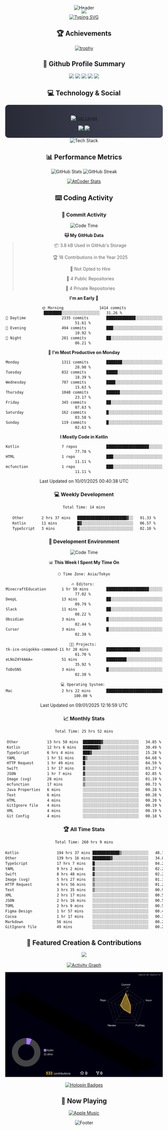 <div align="center">
  
![Header](https://capsule-render.vercel.app/api?type=waving&color=gradient&customColorList=12&height=300&section=header&text=Welcome%20to%20Batapii's%20Universe&fontSize=50&animation=fadeIn&fontAlignY=40&desc=Android%20Developer%20|%20Kotlin%20LOVE%20)

<div style="margin-top: -20px;">
  <img src="https://readme-typing-svg.herokuapp.com/?lines=Crafting+Android+Experiences;Building+Tomorrow's+Apps+Today;Always+Learning,+Always+Growing&font=Fira%20Code&center=true&width=440&height=45&color=f75c7e&vCenter=true&size=22&pause=1000">
</div>

<a href="https://git.io/typing-svg">
  <img src="https://readme-typing-svg.demolab.com?font=Fira+Code&weight=600&size=28&duration=4000&pause=1000&center=true&vCenter=true&width=800&lines=Hey+there!+I'm+Batapii+%F0%9F%91%8B;Android+Developer+from+Japan+%F0%9F%87%AF%F0%9F%87%B5" alt="Typing SVG" />
</a>

## 🏆 Achievements

[![trophy](https://github-profile-trophy.vercel.app/?username=batapii&theme=onestar&no-frame=true&no-bg=true&column=8&rank=SECRET,SSS,SS,S,AAA,AA,A,B,C,?&margin-w=10&margin-h=10)](https://github.com/ryo-ma/github-profile-trophy)

## 🎯 Github Profile Summary

<div align="center">
  <img src="http://github-profile-summary-cards.vercel.app/api/cards/profile-details?username=batapii&theme=radical" />
  <img src="http://github-profile-summary-cards.vercel.app/api/cards/repos-per-language?username=batapii&theme=radical" />
  <img src="http://github-profile-summary-cards.vercel.app/api/cards/most-commit-language?username=batapii&theme=radical" />
  <img src="http://github-profile-summary-cards.vercel.app/api/cards/stats?username=batapii&theme=radical" />
  <img src="http://github-profile-summary-cards.vercel.app/api/cards/productive-time?username=batapii&theme=radical" />
</div>

## 💻 Technology & Social

<div align="center" style="background: linear-gradient(to right, #282A36, #44475A); padding: 20px; border-radius: 10px;">

[![Top Langs](https://github-readme-stats.vercel.app/api/top-langs/?username=batapii
)](https://github.com/anuraghazra/github-readme-stats)

<div style="margin-top: 15px">
<a href="https://github.com/batapii"><img src="https://img.shields.io/github/followers/batapii?style=for-the-badge&logo=github&label=Follow&color=ff6e96&labelColor=282A36"/></a>
<a href="https://twitter.com/batapii3939"><img src="https://img.shields.io/twitter/follow/batapii?style=for-the-badge&logo=twitter&color=1DA1F2&labelColor=282A36&label= Twitter"/></a>
</div>

</div>

<div align="center">
<img src="https://github-readme-tech-stack.vercel.app/api/cards?title=Tech+Stack&align=center&titleAlign=center&fontSize=20&lineHeight=10&lineCount=4&theme=github_dark&width=800&bg=%230D1117&badge=%23161B22&border=%2321262D&titleColor=%2358A6FF&line1=kotlin%2Ckotlin%2C0095D5%3Bandroid%2Candroid%2C00ff00%3Bjetpackcompose%2Cjetpack%2C4285F4%3B&line2=swift%2Cswift%2CFA7343%3Bfirebase%2Cfirebase%2CFFCA28%3Bgithub%2Cgithub%2C181717%3B&line3=typescript%2Ctypescript%2C3178C6%3Bgraphql%2Cgraphql%2CE10098%3Bsupabase%2Csupabase%2C3FCF8E%3B&line4=gradle%2Cgradle%2C02303A%3Bgitkraken%2Cgitkraken%2C179287%3Bpostman%2Cpostman%2CFF6C37%3B" alt="Tech Stack" />
</div>



## 📊 Performance Metrics

<div align="center">

![GitHub Stats](https://github-readme-stats.vercel.app/api?username=batapii&show_icons=true&theme=radical&hide_border=true&bg_color=0D1117)
![GitHub Streak](https://github-readme-streak-stats.herokuapp.com/?user=batapii&theme=radical&hide_border=true&background=0D1117)

[![AtCoder Stats](https://atcoder-readme-stats.vercel.app/stats/batapii3939?theme=dark&show_history=5&width=495)](https://github.com/iwbc-mzk/atcoder-readme-stats)

</div>

## ⌨️ Coding Activity

### 🌟 Commit Activity
<!--START_SECTION:commit-stats-->
![Code Time](http://img.shields.io/badge/Code%20Time-399%20hrs%2056%20mins-blue)

**🐱 My GitHub Data** 

> 📦 3.8 kB Used in GitHub's Storage 
 > 
> 🏆 18 Contributions in the Year 2025
 > 
> 🚫 Not Opted to Hire
 > 
> 📜 4 Public Repositories 
 > 
> 🔑 4 Private Repositories 
 > 
**I'm an Early 🐤** 

```text
🌞 Morning                1414 commits        ████████░░░░░░░░░░░░░░░░░   31.26 % 
🌆 Daytime                2335 commits        █████████████░░░░░░░░░░░░   51.61 % 
🌃 Evening                494 commits         ███░░░░░░░░░░░░░░░░░░░░░░   10.92 % 
🌙 Night                  281 commits         ██░░░░░░░░░░░░░░░░░░░░░░░   06.21 % 
```
📅 **I'm Most Productive on Monday** 

```text
Monday                   1311 commits        ███████░░░░░░░░░░░░░░░░░░   28.98 % 
Tuesday                  832 commits         █████░░░░░░░░░░░░░░░░░░░░   18.39 % 
Wednesday                707 commits         ████░░░░░░░░░░░░░░░░░░░░░   15.63 % 
Thursday                 1048 commits        ██████░░░░░░░░░░░░░░░░░░░   23.17 % 
Friday                   345 commits         ██░░░░░░░░░░░░░░░░░░░░░░░   07.63 % 
Saturday                 162 commits         █░░░░░░░░░░░░░░░░░░░░░░░░   03.58 % 
Sunday                   119 commits         █░░░░░░░░░░░░░░░░░░░░░░░░   02.63 % 
```


**I Mostly Code in Kotlin** 

```text
Kotlin                   7 repos             ███████████████████░░░░░░   77.78 % 
HTML                     1 repo              ███░░░░░░░░░░░░░░░░░░░░░░   11.11 % 
mcfunction               1 repo              ███░░░░░░░░░░░░░░░░░░░░░░   11.11 % 
```




 Last Updated on 10/01/2025 00:40:38 UTC
<!--END_SECTION:commit-stats-->

### 💻 Weekly Development
<!--START_SECTION:wakatime-->

```txt
Total Time: 14 mins

Other        2 hrs 37 mins   ██████████████████████▓░░   91.33 %
Kotlin       11 mins         █▓░░░░░░░░░░░░░░░░░░░░░░░   06.57 %
TypeScript   3 mins          ▓░░░░░░░░░░░░░░░░░░░░░░░░   02.10 %
```

<!--END_SECTION:wakatime-->

### 🔨 Development Environment
<!--START_SECTION:dev-stats-->
![Code Time](http://img.shields.io/badge/Code%20Time-399%20hrs%2056%20mins-blue)

📊 **This Week I Spent My Time On** 

```text
🕑︎ Time Zone: Asia/Tokyo

🔥 Editors: 
MinecraftEducation       1 hr 50 mins        ███████████████████░░░░░░   77.02 % 
DeepL                    13 mins             ██░░░░░░░░░░░░░░░░░░░░░░░   09.79 % 
Slack                    11 mins             ██░░░░░░░░░░░░░░░░░░░░░░░   08.22 % 
Obsidian                 3 mins              █░░░░░░░░░░░░░░░░░░░░░░░░   02.44 % 
Cursor                   3 mins              █░░░░░░░░░░░░░░░░░░░░░░░░   02.38 % 

🐱‍💻 Projects: 
tk-ice-onigokko-command-11 hr 28 mins        ███████████████░░░░░░░░░░   61.70 % 
eLNoZ4Y4AAA=             51 mins             █████████░░░░░░░░░░░░░░░░   35.92 % 
ToDoSNS                  3 mins              █░░░░░░░░░░░░░░░░░░░░░░░░   02.38 % 

💻 Operating System: 
Mac                      2 hrs 22 mins       █████████████████████████   100.00 % 
```


 Last Updated on 09/01/2025 12:16:59 UTC
<!--END_SECTION:dev-stats-->

### 📈 Monthly Stats
<!--START_SECTION:wakamonth-->

```txt
Total Time: 25 hrs 52 mins

Other             13 hrs 50 mins  ████████▓░░░░░░░░░░░░░░░░   34.85 %
Kotlin            12 hrs 6 mins   ███████▓░░░░░░░░░░░░░░░░░   30.49 %
TypeScript        6 hrs 4 mins    ███▓░░░░░░░░░░░░░░░░░░░░░   15.28 %
YAML              1 hr 51 mins    █▒░░░░░░░░░░░░░░░░░░░░░░░   04.68 %
HTTP Request      1 hr 49 mins    █░░░░░░░░░░░░░░░░░░░░░░░░   04.59 %
Swift             1 hr 17 mins    ▓░░░░░░░░░░░░░░░░░░░░░░░░   03.27 %
JSON              1 hr 7 mins     ▓░░░░░░░░░░░░░░░░░░░░░░░░   02.85 %
Image (svg)       28 mins         ▒░░░░░░░░░░░░░░░░░░░░░░░░   01.19 %
mcfunction        17 mins         ▒░░░░░░░░░░░░░░░░░░░░░░░░   00.73 %
Java Properties   6 mins          ░░░░░░░░░░░░░░░░░░░░░░░░░   00.28 %
Text              6 mins          ░░░░░░░░░░░░░░░░░░░░░░░░░   00.28 %
HTML              4 mins          ░░░░░░░░░░░░░░░░░░░░░░░░░   00.20 %
GitIgnore file    4 mins          ░░░░░░░░░░░░░░░░░░░░░░░░░   00.19 %
XML               4 mins          ░░░░░░░░░░░░░░░░░░░░░░░░░   00.19 %
Git Config        4 mins          ░░░░░░░░░░░░░░░░░░░░░░░░░   00.18 %
```

<!--END_SECTION:wakamonth-->

### 🏆 All Time Stats
<!--START_SECTION:wakaalltime-->

```txt
Total Time: 260 hrs 9 mins

Kotlin                 194 hrs 37 mins ████████████▒░░░░░░░░░░░░   48.72 %
Other                  139 hrs 16 mins ████████▓░░░░░░░░░░░░░░░░   34.87 %
TypeScript             17 hrs 7 mins   █░░░░░░░░░░░░░░░░░░░░░░░░   04.29 %
YAML                   9 hrs 2 mins    ▓░░░░░░░░░░░░░░░░░░░░░░░░   02.26 %
Swift                  8 hrs 48 mins   ▓░░░░░░░░░░░░░░░░░░░░░░░░   02.21 %
Image (svg)            5 hrs 27 mins   ▒░░░░░░░░░░░░░░░░░░░░░░░░   01.37 %
HTTP Request           4 hrs 56 mins   ▒░░░░░░░░░░░░░░░░░░░░░░░░   01.24 %
Text                   3 hrs 35 mins   ▒░░░░░░░░░░░░░░░░░░░░░░░░   00.90 %
XML                    2 hrs 17 mins   ░░░░░░░░░░░░░░░░░░░░░░░░░   00.57 %
JSON                   2 hrs 16 mins   ░░░░░░░░░░░░░░░░░░░░░░░░░   00.57 %
TOML                   2 hrs 9 mins    ░░░░░░░░░░░░░░░░░░░░░░░░░   00.54 %
Figma Design           1 hr 57 mins    ░░░░░░░░░░░░░░░░░░░░░░░░░   00.49 %
Cocoa                  1 hr 17 mins    ░░░░░░░░░░░░░░░░░░░░░░░░░   00.32 %
Markdown               56 mins         ░░░░░░░░░░░░░░░░░░░░░░░░░   00.24 %
GitIgnore file         49 mins         ░░░░░░░░░░░░░░░░░░░░░░░░░   00.21 %
```

<!--END_SECTION:wakaalltime-->


## 🌟 Featured Creation & Contributions

<div align="center">
  <a href="https://github.com/batapii/ToDoSNS">
    <img src="https://github-readme-stats.vercel.app/api/pin/?username=batapii&repo=ToDoSNS&theme=radical&hide_border=true&bg_color=0D1117" />
  </a>

[![Activity Graph](https://github-readme-activity-graph.vercel.app/graph?username=batapii&custom_title=Contribution%20Graph&hide_border=true&theme=radical&bg_color=0D1117)](https://github.com/ashutosh00710/github-readme-activity-graph)

![3D Contrib](./profile-3d-contrib/profile-night-rainbow.svg)

[![Holopin Badges](https://holopin.me/batapii)](https://holopin.io/@batapii)

</div>

## 🎵 Now Playing

<div align="center">
  
[![Apple Music](https://music-profile.rayriffy.com/theme/dark.svg?uid=001005.6598667d2ffd4a10a4f429edd0ba24c4.1156)](https://github.com/rayriffy/apple-music-github-profile)

</div>

![Footer](https://capsule-render.vercel.app/api?type=waving&color=gradient&customColorList=12&height=100&section=footer)

</div>
